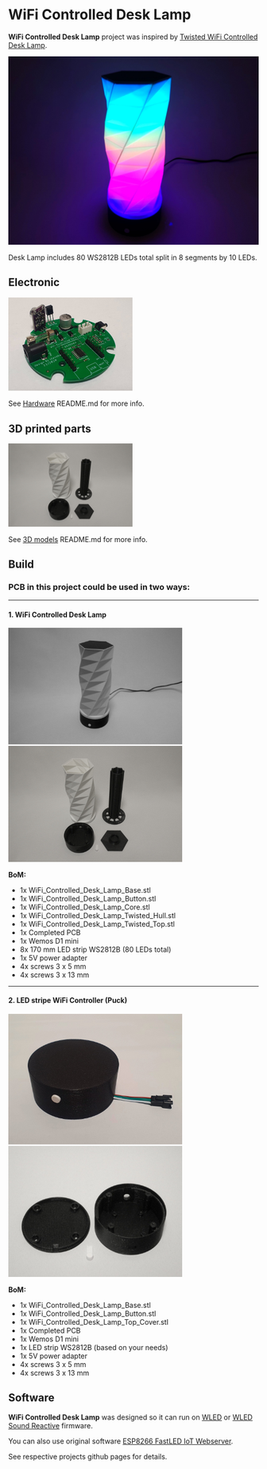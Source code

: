 # WiFi Controlled Desk Lamp

**WiFi Controlled Desk Lamp** project was inspired by [Twisted WiFi Controlled Desk Lamp](https://www.thingiverse.com/thing:4129249). 

<a href="Images/01.jpg" target="_blank"><img src="Images/01.jpg" width="700" alt="Schematic"></a>

Desk Lamp includes 80 WS2812B LEDs total split in 8 segments by 10 LEDs.

## Electronic
<img src="./Hardware/PCB1.jpg" width="250" alt="Schematic">

See <a href="./Hardware">Hardware</a> README.md for more info.

## 3D printed parts
<img src="Images/03.jpg" width="250" alt="Schematic">

See <a href="./3D models">3D models</a> README.md for more info.

## Build


### PCB in this project could be used in two ways:
---

#### 1. WiFi Controlled Desk Lamp

<a href="./Images/02.jpg" target="_blank"><img src="./Images/02.jpg" width="350" alt="Schematic"></a> <a href="./Images/03.jpg" target="_blank"><img src="./Images/03.jpg" width="350" alt="Schematic"></a>

**BoM:**
- 1x WiFi_Controlled_Desk_Lamp_Base.stl
- 1x WiFi_Controlled_Desk_Lamp_Button.stl
- 1x WiFi_Controlled_Desk_Lamp_Core.stl
- 1x WiFi_Controlled_Desk_Lamp_Twisted_Hull.stl
- 1x WiFi_Controlled_Desk_Lamp_Twisted_Top.stl
- 1x Completed PCB
- 1x Wemos D1 mini
- 8x 170 mm LED strip WS2812B (80 LEDs total)
- 1x 5V power adapter
- 4x screws 3 x 5 mm
- 4x screws 3 x 13 mm

---
#### 2. LED stripe WiFi Controller (Puck)

<a href="./Images/10.jpg" target="_blank"><img src="./Images/10.jpg" width="350" alt="Schematic"></a> <a href="./Images/11.jpg" target="_blank"><img src="./Images/11.jpg" width="350" alt="Schematic"></a>

**BoM:**
- 1x WiFi_Controlled_Desk_Lamp_Base.stl
- 1x WiFi_Controlled_Desk_Lamp_Button.stl
- 1x WiFi_Controlled_Desk_Lamp_Top_Cover.stl
- 1x Completed PCB
- 1x Wemos D1 mini
- 1x LED strip WS2812B (based on your needs)
- 1x 5V power adapter
- 4x screws 3 x 5 mm
- 4x screws 3 x 13 mm


## Software

**WiFi Controlled Desk Lamp** was designed so it can run on [WLED](https://github.com/Aircoookie/WLED) or [WLED Sound Reactive](https://github.com/atuline/WLED) firmware.

You can also use original software [ESP8266 FastLED IoT Webserver](https://github.com/NimmLor/esp8266-fastled-iot-webserver).

See respective projects github pages for details.
